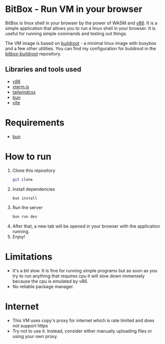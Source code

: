 # BitBox - Run VM in your browser

BitBox is linux shell in your browser by the power of WASM and [v86](https://github.com/copy/v86). It is a simple
application that allows you to run a linux shell in your browser. It is useful for running simple commands and testing
out things.

The VM image is based on [buildroot](https://buildroot.org/) - a minimal linux image with busybox and a few other
utilities. You can find my configuration for buildroot in
the [bitbox-buildroot](https://github.com/daipham3213/bitbox-buildroot)
repository.

## Libraries and tools used

- [v86](https://github.com/copy/v86)
- [xterm.js](https://github.com/xtermjs/xterm.js)
- [tailwindcss](https://tailwindcss.com/)
- [bun](https://bun.sh)
- [vite](https://vitejs.dev/)

# Requirements

- [bun](https://bun.sh)

# How to run

1. Clone this repository
    ```bash
    git clone
    ```
2. Install dependencies
    ```bash
    bun install
    ```
3. Run the server
    ```bash
    bun run dev
    ```
4. After that, a new tab will be opened in your browser with the application running.
5. Enjoy!

# Limitations

- It's a bit slow. It is fine for running simple programs but as soon as you try to run anything that requires cpu it
  will slow down immensely because the cpu is emulated by v86.
- No reliable package manager.

# Internet

- This VM uses copy's proxy for internet which is rate limited and does not support https
- Try not to use it. Instead, consider either manually uploading files or using your own proxy.
